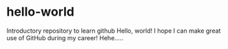 # hello-world
Introductory repository to learn github
Hello, world!  I hope I can make great use of GitHub during my career!  Hehe.....
